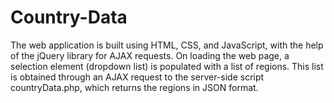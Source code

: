 # Country-Data
The web application is built using HTML, CSS, and JavaScript, with the help of the jQuery library for AJAX requests. On loading the web page, a selection element (dropdown list) is populated with a list of regions. This list is obtained through an AJAX request to the server-side script countryData.php, which returns the regions in JSON format.
